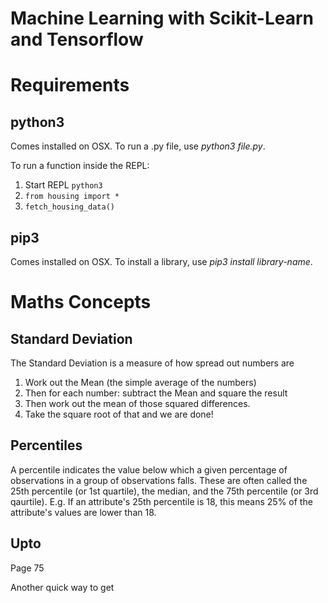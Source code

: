 # Machine Learning with Scikit-Learn and Tensorflow

# Requirements
## python3
Comes installed on OSX. To run a .py file, use *python3 file.py*.

To run a function inside the REPL:
1. Start REPL ```python3```
2. ```from housing import *```
3. ```fetch_housing_data()```

## pip3
Comes installed on OSX. To install a library, use *pip3 install library-name*.

# Maths Concepts

## Standard Deviation
The Standard Deviation is a measure of how spread out numbers are

1. Work out the Mean (the simple average of the numbers)
2. Then for each number: subtract the Mean and square the result
3. Then work out the mean of those squared differences.
4. Take the square root of that and we are done!

## Percentiles
A percentile indicates the value below which a given percentage of observations in a group of observations falls. These are often called the 25th percentile (or 1st quartile), the median, and the 75th percentile (or 3rd qaurtile). E.g. If an attribute's 25th percentile is 18, this means 25% of the attribute's values are lower than 18.

## Upto

Page 75

Another quick way to get
